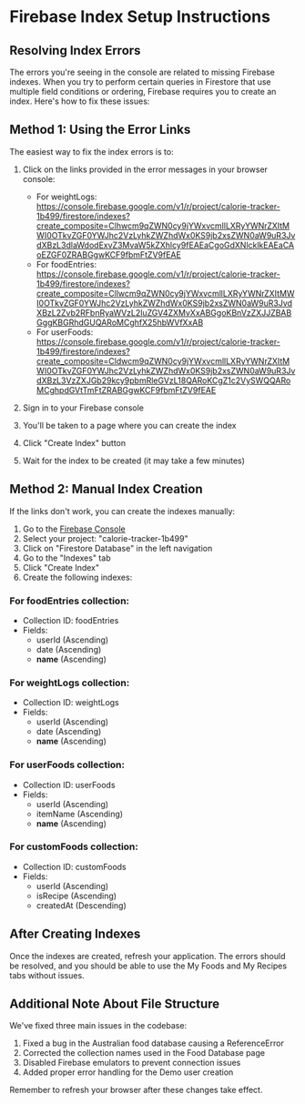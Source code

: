 # Firebase Index Setup Instructions

## Resolving Index Errors

The errors you're seeing in the console are related to missing Firebase indexes. When you try to perform certain queries in Firestore that use multiple field conditions or ordering, Firebase requires you to create an index. Here's how to fix these issues:

## Method 1: Using the Error Links

The easiest way to fix the index errors is to:

1. Click on the links provided in the error messages in your browser console:
   - For weightLogs: https://console.firebase.google.com/v1/r/project/calorie-tracker-1b499/firestore/indexes?create_composite=Clhwcm9qZWN0cy9jYWxvcmllLXRyYWNrZXItMWI0OTkvZGF0YWJhc2VzLyhkZWZhdWx0KS9jb2xsZWN0aW9uR3JvdXBzL3dlaWdodExvZ3MvaW5kZXhlcy9fEAEaCgoGdXNlcklkEAEaCAoEZGF0ZRABGgwKCF9fbmFtZV9fEAE
   - For foodEntries: https://console.firebase.google.com/v1/r/project/calorie-tracker-1b499/firestore/indexes?create_composite=Cllwcm9qZWN0cy9jYWxvcmllLXRyYWNrZXItMWI0OTkvZGF0YWJhc2VzLyhkZWZhdWx0KS9jb2xsZWN0aW9uR3JvdXBzL2Zvb2RFbnRyaWVzL2luZGV4ZXMvXxABGgoKBnVzZXJJZBABGggKBGRhdGUQARoMCghfX25hbWVfXxAB
   - For userFoods: https://console.firebase.google.com/v1/r/project/calorie-tracker-1b499/firestore/indexes?create_composite=Cldwcm9qZWN0cy9jYWxvcmllLXRyYWNrZXItMWI0OTkvZGF0YWJhc2VzLyhkZWZhdWx0KS9jb2xsZWN0aW9uR3JvdXBzL3VzZXJGb29kcy9pbmRleGVzL18QARoKCgZ1c2VySWQQARoMCghpdGVtTmFtZRABGgwKCF9fbmFtZV9fEAE

2. Sign in to your Firebase console
3. You'll be taken to a page where you can create the index
4. Click "Create Index" button
5. Wait for the index to be created (it may take a few minutes)

## Method 2: Manual Index Creation

If the links don't work, you can create the indexes manually:

1. Go to the [Firebase Console](https://console.firebase.google.com/)
2. Select your project: "calorie-tracker-1b499"
3. Click on "Firestore Database" in the left navigation
4. Go to the "Indexes" tab
5. Click "Create Index"
6. Create the following indexes:

### For foodEntries collection:
- Collection ID: foodEntries
- Fields:
  - userId (Ascending)
  - date (Ascending)
  - __name__ (Ascending)

### For weightLogs collection:
- Collection ID: weightLogs
- Fields:
  - userId (Ascending)
  - date (Ascending)
  - __name__ (Ascending)

### For userFoods collection:
- Collection ID: userFoods
- Fields:
  - userId (Ascending)
  - itemName (Ascending)
  - __name__ (Ascending)

### For customFoods collection:
- Collection ID: customFoods
- Fields:
  - userId (Ascending)
  - isRecipe (Ascending)
  - createdAt (Descending)

## After Creating Indexes

Once the indexes are created, refresh your application. The errors should be resolved, and you should be able to use the My Foods and My Recipes tabs without issues.

## Additional Note About File Structure

We've fixed three main issues in the codebase:

1. Fixed a bug in the Australian food database causing a ReferenceError
2. Corrected the collection names used in the Food Database page
3. Disabled Firebase emulators to prevent connection issues
4. Added proper error handling for the Demo user creation

Remember to refresh your browser after these changes take effect. 
